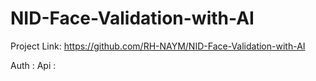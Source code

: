 # NID-Face-Validation-with-AI

Project Link: https://github.com/RH-NAYM/NID-Face-Validation-with-AI

Auth    :
Api     :   